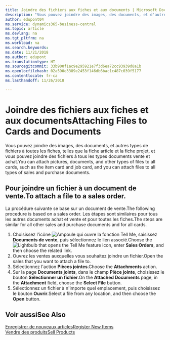 ```yaml
---
title: Joindre des fichiers aux fiches et aux documents | Microsoft Docs
description: "Vous pouvez joindre des images, des documents, et d'autres types de fichiers à toutes les fiches, telles que la fiche article et la fiche projet, et vous pouvez joindre des fichiers à tous les types documents vente et achat."
author: edupont04
ms.service: dynamics365-business-central
ms.topic: article
ms.devlang: na
ms.tgt_pltfrm: na
ms.workload: na
ms.search.keywords: 
ms.date: 11/21/2018
ms.author: edupont
ms.translationtype: HT
ms.sourcegitcommit: 33b900f1ac9e295921e7f3d6ea72cc93939d8a1b
ms.openlocfilehash: 02a590e3389e2453f146db6bac1c487c039f5177
ms.contentlocale: fr-ca
ms.lasthandoff: 11/26/2018

---
```

# <a name="attaching-files-to-cards-and-documents"></a><span data-ttu-id="1ec01-103">Joindre des fichiers aux fiches et aux documents</span><span class="sxs-lookup"><span data-stu-id="1ec01-103">Attaching Files to Cards and Documents</span></span>
<span data-ttu-id="1ec01-104">Vous pouvez joindre des images, des documents, et autres types de fichiers à toutes les fiches, telles que la fiche article et la fiche projet, et vous pouvez joindre des fichiers à tous les types documents vente et achat.</span><span class="sxs-lookup"><span data-stu-id="1ec01-104">You can attach pictures, documents, and other types of files to all cards, such as the item card and job card, and you can attach files to all types of sales and purchase documents.</span></span>

## <a name="to-attach-a-file-to-a-sales-order"></a><span data-ttu-id="1ec01-105">Pour joindre un fichier à un document de vente.</span><span class="sxs-lookup"><span data-stu-id="1ec01-105">To attach a file to a sales order.</span></span>
<span data-ttu-id="1ec01-106">La procédure suivante se base sur un document de vente.</span><span class="sxs-lookup"><span data-stu-id="1ec01-106">The following procedure is based on a sales order.</span></span> <span data-ttu-id="1ec01-107">Les étapes sont similaires pour tous les autres documents achat et vente et pour toutes les fiches.</span><span class="sxs-lookup"><span data-stu-id="1ec01-107">The steps are similar for all other sales and purchase documents and for all cards.</span></span>

1. <span data-ttu-id="1ec01-108">Choisissez l'icône ![Ampoule qui ouvre la fonction Tell Me](media/ui-search/search_small.png "Dites-moi ce que vous voulez faire"), saisissez **Documents de vente**, puis sélectionnez le lien associé.</span><span class="sxs-lookup"><span data-stu-id="1ec01-108">Choose the ![Lightbulb that opens the Tell Me feature](media/ui-search/search_small.png "Tell me what you want to do") icon, enter **Sales Orders**, and then choose the related link.</span></span>
2. <span data-ttu-id="1ec01-109">Ouvrez les ventes auxquelles vous souhaitez joindre un fichier.</span><span class="sxs-lookup"><span data-stu-id="1ec01-109">Open the sales that you want to attach a file to.</span></span>
3. <span data-ttu-id="1ec01-110">Sélectionnez l'action **Pièces jointes**.</span><span class="sxs-lookup"><span data-stu-id="1ec01-110">Choose the **Attachments** action.</span></span>
4. <span data-ttu-id="1ec01-111">Sur la page **Documents joints**, dans le champ **Pièce jointe**, choisissez le bouton **Sélectionner un fichier**.</span><span class="sxs-lookup"><span data-stu-id="1ec01-111">On the **Attached Documents** page, in the **Attachment** field, choose the **Select File** button.</span></span>
5. <span data-ttu-id="1ec01-112">Sélectionnez un fichier à n'importe quel emplacement, puis choisissez le bouton **Ouvrir**.</span><span class="sxs-lookup"><span data-stu-id="1ec01-112">Select a file from any location, and then choose the **Open** button.</span></span>

## <a name="see-also"></a><span data-ttu-id="1ec01-113">Voir aussi</span><span class="sxs-lookup"><span data-stu-id="1ec01-113">See Also</span></span>
[<span data-ttu-id="1ec01-114">Enregistrer de nouveaux articles</span><span class="sxs-lookup"><span data-stu-id="1ec01-114">Register New Items</span></span>](inventory-how-register-new-items.md)  
[<span data-ttu-id="1ec01-115">Vendre des produits</span><span class="sxs-lookup"><span data-stu-id="1ec01-115">Sell Products</span></span>](sales-how-sell-products.md)

